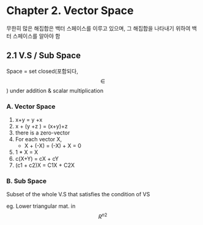 # Chapter 2. Vector Space 

무한히 많은 해집합은 백터 스페이스를 이루고 있으며, 그 해집합을 나타내기 위하여 백터 스페이스를 알아야 함

## 2.1 V.S / Sub Space 

Space = set closed(포함되다, $$\in$$) under addition & scalar multiplication

### A. Vector Space 

1. x+y = y +x
2. x + (y +z ) = (x+y)+z
3. there is a zero-vector 
4. For each vector X, 
    - X + (-X) = (-X) + X = 0
5. 1 * X = X
6. c(X+Y) = cX + cY 
7. (c1 + c2)X = C1X + C2X 


### B. Sub Space 
Subset of the whole V.S that satisfies the condition of VS

eg. Lower triangular mat. in $${R^n}^2$$

